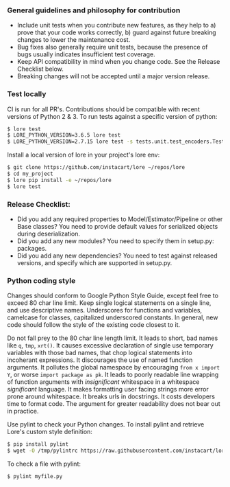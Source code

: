 ### General guidelines and philosophy for contribution
* Include unit tests when you contribute new features, as they help to a) prove that your code works correctly, b) guard against future breaking changes to lower the maintenance cost.
* Bug fixes also generally require unit tests, because the presence of bugs usually indicates insufficient test coverage.
* Keep API compatibility in mind when you change code. See the Release Checklist below.
* Breaking changes will not be accepted until a major version release.

### Test locally
CI is run for all PR's. Contributions should be compatible with recent versions of Python 2 & 3. To run tests against a specific version of python:

```bash
$ lore test
$ LORE_PYTHON_VERSION=3.6.5 lore test
$ LORE_PYTHON_VERSION=2.7.15 lore test -s tests.unit.test_encoders.TestUniform.test_cardinality
```

Install a local version of lore in your project's lore env:

```bash
$ git clone https://github.com/instacart/lore ~/repos/lore
$ cd my_project
$ lore pip install -e ~/repos/lore
$ lore test
```

### Release Checklist:
* Did you add any required properties to Model/Estimator/Pipeline or other Base classes? You need to provide default values for serialized objects during deserialization.
* Did you add any new modules? You need to specify them in setup.py: packages.
* Did you add any new dependencies? You need to test against released versions, and specify which are supported in setup.py.

### Python coding style
Changes should conform to Google Python Style Guide, except feel free to exceed 80 char line limit.
Keep single logical statements on a single line, and use descriptive names. Underscores for functions and variables, camelcase for classes, capitalized underscored constants. In general, new code should follow the style of the existing code closest to it.

Do not fall prey to the 80 char line length limit. It leads to short, bad names like `q`, `tmp`, `xrt()`. It causes excessive declaration of single use temporary variables with those bad names, that chop logical statements into incoherant expressions. It discourages the use of named function arguments. It pollutes the global namespace by encouraging `from x import Y`, or worse `import package as pk`. It leads to poorly readable line wrapping of function arguments with _insignificant_ whitespace in a whitespace _significant_ language. It makes formatting user facing strings more error prone around whitespace. It breaks urls in docstrings. It costs developers time to format code. The argument for greater readability does not bear out in practice.

Use pylint to check your Python changes. To install pylint and retrieve Lore's custom style definition:
```bash
$ pip install pylint
$ wget -O /tmp/pylintrc https://raw.githubusercontent.com/instacart/lore/master/pylintrc
```
To check a file with pylint:
```bash
$ pylint myfile.py
```

